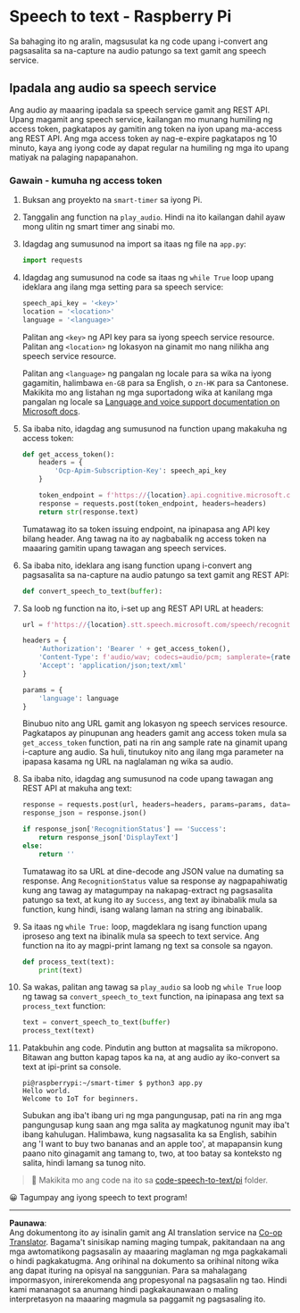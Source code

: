 <!--
CO_OP_TRANSLATOR_METADATA:
{
  "original_hash": "af249a24d4fe4f4de4806adbc3bc9d86",
  "translation_date": "2025-08-27T23:31:36+00:00",
  "source_file": "6-consumer/lessons/1-speech-recognition/pi-speech-to-text.md",
  "language_code": "tl"
}
-->
# Speech to text - Raspberry Pi

Sa bahaging ito ng aralin, magsusulat ka ng code upang i-convert ang pagsasalita sa na-capture na audio patungo sa text gamit ang speech service.

## Ipadala ang audio sa speech service

Ang audio ay maaaring ipadala sa speech service gamit ang REST API. Upang magamit ang speech service, kailangan mo munang humiling ng access token, pagkatapos ay gamitin ang token na iyon upang ma-access ang REST API. Ang mga access token ay nag-e-expire pagkatapos ng 10 minuto, kaya ang iyong code ay dapat regular na humiling ng mga ito upang matiyak na palaging napapanahon.

### Gawain - kumuha ng access token

1. Buksan ang proyekto na `smart-timer` sa iyong Pi.

1. Tanggalin ang function na `play_audio`. Hindi na ito kailangan dahil ayaw mong ulitin ng smart timer ang sinabi mo.

1. Idagdag ang sumusunod na import sa itaas ng file na `app.py`:

    ```python
    import requests
    ```

1. Idagdag ang sumusunod na code sa itaas ng `while True` loop upang ideklara ang ilang mga setting para sa speech service:

    ```python
    speech_api_key = '<key>'
    location = '<location>'
    language = '<language>'
    ```

    Palitan ang `<key>` ng API key para sa iyong speech service resource. Palitan ang `<location>` ng lokasyon na ginamit mo nang nilikha ang speech service resource.

    Palitan ang `<language>` ng pangalan ng locale para sa wika na iyong gagamitin, halimbawa `en-GB` para sa English, o `zn-HK` para sa Cantonese. Makikita mo ang listahan ng mga suportadong wika at kanilang mga pangalan ng locale sa [Language and voice support documentation on Microsoft docs](https://docs.microsoft.com/azure/cognitive-services/speech-service/language-support?WT.mc_id=academic-17441-jabenn#speech-to-text).

1. Sa ibaba nito, idagdag ang sumusunod na function upang makakuha ng access token:

    ```python
    def get_access_token():
        headers = {
            'Ocp-Apim-Subscription-Key': speech_api_key
        }
    
        token_endpoint = f'https://{location}.api.cognitive.microsoft.com/sts/v1.0/issuetoken'
        response = requests.post(token_endpoint, headers=headers)
        return str(response.text)
    ```

    Tumatawag ito sa token issuing endpoint, na ipinapasa ang API key bilang header. Ang tawag na ito ay nagbabalik ng access token na maaaring gamitin upang tawagan ang speech services.

1. Sa ibaba nito, ideklara ang isang function upang i-convert ang pagsasalita sa na-capture na audio patungo sa text gamit ang REST API:

    ```python
    def convert_speech_to_text(buffer):
    ```

1. Sa loob ng function na ito, i-set up ang REST API URL at headers:

    ```python
    url = f'https://{location}.stt.speech.microsoft.com/speech/recognition/conversation/cognitiveservices/v1'

    headers = {
        'Authorization': 'Bearer ' + get_access_token(),
        'Content-Type': f'audio/wav; codecs=audio/pcm; samplerate={rate}',
        'Accept': 'application/json;text/xml'
    }

    params = {
        'language': language
    }
    ```

    Binubuo nito ang URL gamit ang lokasyon ng speech services resource. Pagkatapos ay pinupunan ang headers gamit ang access token mula sa `get_access_token` function, pati na rin ang sample rate na ginamit upang i-capture ang audio. Sa huli, tinutukoy nito ang ilang mga parameter na ipapasa kasama ng URL na naglalaman ng wika sa audio.

1. Sa ibaba nito, idagdag ang sumusunod na code upang tawagan ang REST API at makuha ang text:

    ```python
    response = requests.post(url, headers=headers, params=params, data=buffer)
    response_json = response.json()

    if response_json['RecognitionStatus'] == 'Success':
        return response_json['DisplayText']
    else:
        return ''
    ```

    Tumatawag ito sa URL at dine-decode ang JSON value na dumating sa response. Ang `RecognitionStatus` value sa response ay nagpapahiwatig kung ang tawag ay matagumpay na nakapag-extract ng pagsasalita patungo sa text, at kung ito ay `Success`, ang text ay ibinabalik mula sa function, kung hindi, isang walang laman na string ang ibinabalik.

1. Sa itaas ng `while True:` loop, magdeklara ng isang function upang iproseso ang text na ibinalik mula sa speech to text service. Ang function na ito ay magpi-print lamang ng text sa console sa ngayon.

    ```python
    def process_text(text):
        print(text)
    ```

1. Sa wakas, palitan ang tawag sa `play_audio` sa loob ng `while True` loop ng tawag sa `convert_speech_to_text` function, na ipinapasa ang text sa `process_text` function:

    ```python
    text = convert_speech_to_text(buffer)
    process_text(text)
    ```

1. Patakbuhin ang code. Pindutin ang button at magsalita sa mikropono. Bitawan ang button kapag tapos ka na, at ang audio ay iko-convert sa text at ipi-print sa console.

    ```output
    pi@raspberrypi:~/smart-timer $ python3 app.py 
    Hello world.
    Welcome to IoT for beginners.
    ```

    Subukan ang iba't ibang uri ng mga pangungusap, pati na rin ang mga pangungusap kung saan ang mga salita ay magkatunog ngunit may iba't ibang kahulugan. Halimbawa, kung nagsasalita ka sa English, sabihin ang 'I want to buy two bananas and an apple too', at mapapansin kung paano nito ginagamit ang tamang to, two, at too batay sa konteksto ng salita, hindi lamang sa tunog nito.

> 💁 Makikita mo ang code na ito sa [code-speech-to-text/pi](../../../../../6-consumer/lessons/1-speech-recognition/code-speech-to-text/pi) folder.

😀 Tagumpay ang iyong speech to text program!

---

**Paunawa**:  
Ang dokumentong ito ay isinalin gamit ang AI translation service na [Co-op Translator](https://github.com/Azure/co-op-translator). Bagama't sinisikap naming maging tumpak, pakitandaan na ang mga awtomatikong pagsasalin ay maaaring maglaman ng mga pagkakamali o hindi pagkakatugma. Ang orihinal na dokumento sa orihinal nitong wika ang dapat ituring na opisyal na sanggunian. Para sa mahalagang impormasyon, inirerekomenda ang propesyonal na pagsasalin ng tao. Hindi kami mananagot sa anumang hindi pagkakaunawaan o maling interpretasyon na maaaring magmula sa paggamit ng pagsasaling ito.